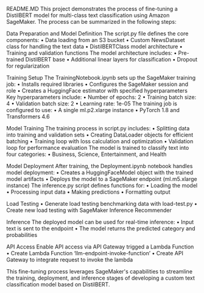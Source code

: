 README.MD
This project demonstrates the process of fine-tuning a DistilBERT model for multi-class text classification using Amazon SageMaker. The process can be summarized in the following steps:

Data Preparation and Model Definition
The script.py file defines the core components:
•	Data loading from an S3 bucket
•	Custom NewsDataset class for handling the text data
•	DistilBERTClass model architecture
•	Training and validation functions
The model architecture includes:
•	Pre-trained DistilBERT base
•	Additional linear layers for classification
•	Dropout for regularization

Training Setup
The TrainingNotebook.ipynb sets up the SageMaker training job:
•	Installs required libraries
•	Configures the SageMaker session and role
•	Creates a HuggingFace estimator with specified hyperparameters
Key hyperparameters include:
•	Number of epochs: 2
•	Training batch size: 4
•	Validation batch size: 2
•	Learning rate: 1e-05
The training job is configured to use:
•	A single ml.p2.xlarge instance
•	PyTorch 1.8 and Transformers 4.6

Model Training
The training process in script.py includes:
•	Splitting data into training and validation sets
•	Creating DataLoader objects for efficient batching
•	Training loop with loss calculation and optimization
•	Validation loop for performance evaluation
The model is trained to classify text into four categories:
•	Business, Science, Entertainment, and Health

Model Deployment
After training, the Deployment.ipynb notebook handles model deployment:
•	Creates a HuggingFaceModel object with the trained model artifacts
•	Deploys the model to a SageMaker endpoint (ml.m5.xlarge instance)
The inference.py script defines functions for:
•	Loading the model
•	Processing input data
•	Making predictions
•	Formatting output

Load Testing
•	Generate load testing benchmarking data with load-test.py
•	Create new load testing with SageMaker Inference Recommender

Inference
The deployed model can be used for real-time inference:
•	Input text is sent to the endpoint
•	The model returns the predicted category and probabilities

API Access
Enable API access via API Gateway trigged a Lambda Function 
•	Create Lambda Function ‘llm-endpoint-invoke-function’
•	Create API Gateway to integrate request to invoke the lambda


This fine-tuning process leverages SageMaker's capabilities to streamline the training, deployment, and inference stages of developing a custom text classification model based on DistilBERT.

